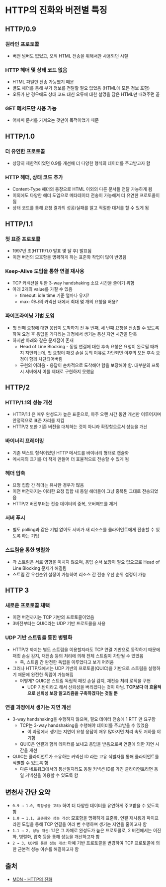 # HTTP의 진화와 버전별 특징

## HTTP/0.9

### 원라인 프로토콜

- 버전 넘버도 없었고, 오직 HTML 전송을 위해서만 사용되던 시절

### **HTTP 헤더 및 상태 코드 없음**

- HTML 파일만 전송 가능했기 때문
- 별도 헤더를 통해 부가 정보를 전달할 필요 없었음 (HTML에 모든 정보 포함)
- 오류가 난 경우에도 상태 코드 대신 오류에 대한 설명을 담은 HTML만 내려주면 끝

### **GET 메서드만 사용 가능**

- 어차피 문서를 가져오는 것만이 목적이었기 때문

## HTTP/1.0

### 더 유연한 프로토콜

- 상당히 제한적이었던 0.9를 개선해 더 다양한 형식의 데이터를 주고받고자 함

### HTTP 헤더, 상태 코드 추가

- Content-Type 헤더의 등장으로 HTML 이외의 다른 문서들 전달 가능하게 됨
- 이외에도 다양한 헤더 도입으로 메타데이터 전송이 가능해져 더 유연한 프로토콜이 됨
- 상태 코드를 통해 요청 결과의 성공/실패를 알고 적절한 대처를 할 수 있게 됨

## HTTP/1.1

### 첫 표준 프로토콜

- 1997년 초(HTTP/1.0 발표 몇 달 후) 발표됨
- 이전 버전의 모호함을 명확하게 하는 표준화 작업이 많이 반영됨

### Keep-Alive 도입을 통한 연결 재사용

- TCP 커넥션을 위한 3-way handshaking 소요 시간을 줄이기 위함
- 아래 2개의 value를 가질 수 있음
    - timeout: idle time 기준 얼마나 유지?
    - max: 하나의 커넥션 내에서 최대 몇 개의 요청을 허용?

### 파이프라이닝 기법 도입

- 첫 번째 요청에 대한 응답이 도착하기 전 두 번째, 세 번째 요청을 전송할 수 있도록 하여 요청 후 응답을 기다리는 과정에서 생기는 통신 지연 시간을 단축
- 하지만 아래와 같은 문제점이 존재
    - Head of Line Blocking - 동일 연결에 대한 후속 요청은 요청이 완료될 때까지 지연되는데, 첫 요청이 패킷 손실 등의 이유로 차단되면 이후의 모든 후속 요청이 함께 차단되어버림
    - 구현의 어려움 - 응답이 순차적으로 도착해야 함을 보장해야 함. 대부분의 프록시 서버에서 이를 제대로 구현하지 못했음

## HTTP/2

### HTTP/1.1의 성능 개선

- HTTP/1.1 은 매우 완성도가 높은 표준으로, 아주 오랜 시간 동안 개선만 이루어지며 안정적으로 표준 자리를 지킴
- HTTP/2 또한 기존 버전을 대체하는 것이 아니라 확장함으로서 성능을 개선

### 바이너리 프레이밍

- 기존 텍스트 형식이었던 HTTP 메서드를 바이너리 형태로 캡슐화
- 메시지의 크기를 더 작게 만들어 더 효율적으로 전송할 수 있게 됨

### 헤더 압축

- 요청 집합 간 헤더는 유사한 경우가 많음
- 이전 버전까지는 이러한 요청 집합 내 동일 헤더들이 그냥 중복된 그대로 전송되었음
- HTTP/2 버전부터는 전송 데이터의 중복, 오버헤드를 제거

### 서버 푸시

- 별도 polling과 같은 기법 없이도 서버가 새 리소스를 클라이언트에게 전송할 수 있도록 하는 기법

### 스트림을 통한 병렬화

- 각 스트림은 서로 영향을 미치지 않으며, 응답 순서 보장이 필요 없으므로 Head of Line Blocking 문제가 해결됨
- 스트림 간 우선순위 설정이 가능하여 리소스 간 전송 우선 순위 설정이 가능

## HTTP 3

### 새로운 프로토콜 채택

- 이전 버전까지는 TCP 기반의 프로토콜이었음
- 3버전부터는 QUIC라는 UDP 기반 프로토콜을 사용

### UDP 기반 스트림을 통한 병렬화

- HTTP/2 까지는 별도 스트림을 이용할지라도 TCP 연결 기반으로 동작하기 때문에 패킷 손실 감지, 재전송 등의 처리에 의해 전체 스트림이 차단될 수 있었음
    - 즉, 스트림 간 완전한 독립을 이루었다고 보기 어려움
- 그러나 HTTP/3에서는 UDP 기반의 프로토콜(QUIC)을 기반으로 스트림을 실행하기 때문에 완전한 독립이 가능해짐
    - 어떻게? QUIC은 스트림 독립적 패킷 손실 감지, 재전송 처리 로직을 구현
        - UDP 기반이라고 해서 신뢰성을 버리겠다는 것이 아님. **TCP보다 더 효율적으로 신뢰성 보장 알고리즘을 구축하겠다는 것일 뿐**

### 연결 과정에서 생기는 지연 개선

- 3-way handshaking을 수행하지 않으며, 필요 데이터 전송에 1 RTT 만 요구함
    - TCP는 3-way handshaking을 수행해야 데이터를 주고받을 수 있었음
        - 이 과정에서 생기는 지연이 요청 응답이 매우 많아지면 처리 속도 저하를 야기함
    - QUIC은 연결과 함께 데이터를 보내고 응답을 받음으로써 연결에 의한 지연 시간을 개선
- QUIC는 클라이언트가 소유하는 커넥션 ID 라는 고유 식별자를 통해 클라이언트를 식별할 수 있도록 함
    - 다른 네트워크에서의 통신일지라도 동일 커넥션 ID를 가진 클라이언트라면 동일 커넥션을 이용할 수 있도록 함

## 변천사 간단 요약

- `0.9 → 1.0, 확장성을 고려`**:** 하여 더 다양한 데이터를 유연하게 주고받을 수 있도록 함
- `1.0 → 1.1, 표준화와 성능 개선`: 모호함을 명확하게 표준화, 연결 재사용과 파이프라인 도입을 통해 TCP 연결을 여러 번 수행하며 생기는 지연을 줄이고자 함
- `1.1 → 2, 성능 개선`: 1.1은 그 자체로 완성도가 높은 프로토콜로, 2 버전에서는 이진화, 병렬화, 압축 등을 통해 성능을 개선하고자 함
- `2 → 3, UDP를 통한 성능 개선`: 아예 기반 프로토콜을 변경하여 TCP 프로토콜에 의한 근본적 성능 이슈를 해결하고자 함

## 출처

- [MDN - HTTP의 진화](https://developer.mozilla.org/ko/docs/Web/HTTP/Basics_of_HTTP/Evolution_of_HTTP)
